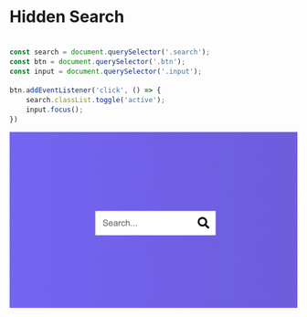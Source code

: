 # Hidden Search

```javascript

const search = document.querySelector('.search');
const btn = document.querySelector('.btn');
const input = document.querySelector('.input');

btn.addEventListener('click', () => {
    search.classList.toggle('active');
    input.focus();
})

```

          
<img src='https://github.com/MityaKimchanskii/HTML_CSS_JavaScript/blob/main/4-hidden-search/4.gif' title='Video Walkthrough' width='' alt='Video Walkthrough' />


 
    


